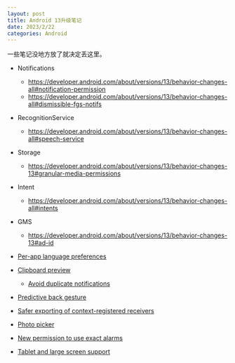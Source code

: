 ```yaml
---
layout: post
title: Android 13升级笔记
date: 2023/2/22
categories: Android
---
```


一些笔记没地方放了就决定丢这里。

<!--more-->

- Notifications

  - <https://developer.android.com/about/versions/13/behavior-changes-all#notification-permission>
  - <https://developer.android.com/about/versions/13/behavior-changes-all#dismissible-fgs-notifs>

- RecognitionService

  - <https://developer.android.com/about/versions/13/behavior-changes-all#speech-service>

- Storage

  - <https://developer.android.com/about/versions/13/behavior-changes-13#granular-media-permissions>

- Intent

  - <https://developer.android.com/about/versions/13/behavior-changes-all#intents>

- GMS

  - <https://developer.android.com/about/versions/13/behavior-changes-13#ad-id>

- [Per-app language preferences](https://developer.android.com/about/versions/13/features#app-languages)
- [Clipboard preview](https://developer.android.com/about/versions/13/features#copy-paste)

  - [Avoid duplicate notifications](https://developer.android.com/guide/topics/text/copy-paste#duplicate-notifications)

- [Predictive back gesture](https://developer.android.com/about/versions/13/features#predictive-back-nav)
- [Safer exporting of context-registered receivers](https://developer.android.com/about/versions/13/features#runtime-receivers)
- [Photo picker](https://developer.android.com/about/versions/13/features#photo-picker)
- [New permission to use exact alarms](https://developer.android.com/about/versions/13/features#use-exact-alarm-permission)
- [Tablet and large screen support](https://developer.android.com/about/versions/13/features#large-screens)
